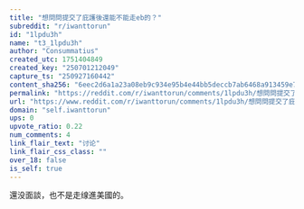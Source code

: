 ```yaml
---
title: "想問問提交了庇護後還能不能走eb的？"
subreddit: "r/iwanttorun"
id: "1lpdu3h"
name: "t3_1lpdu3h"
author: "Consummatius"
created_utc: 1751404849
created_key: "250701212049"
capture_ts: "250927160442"
content_sha256: "6eec2d6a1a23a08eb9c934e95b4e44bb5deccb7ab6468a913459e76e0d0135dc"
permalink: "https://reddit.com/r/iwanttorun/comments/1lpdu3h/想問問提交了庇護後還能不能走eb的/"
url: "https://www.reddit.com/r/iwanttorun/comments/1lpdu3h/想問問提交了庇護後還能不能走eb的/"
domain: "self.iwanttorun"
ups: 0
upvote_ratio: 0.22
num_comments: 4
link_flair_text: "讨论"
link_flair_css_class: ""
over_18: false
is_self: true
---
```


還没面談，也不是走缐進美國的。
